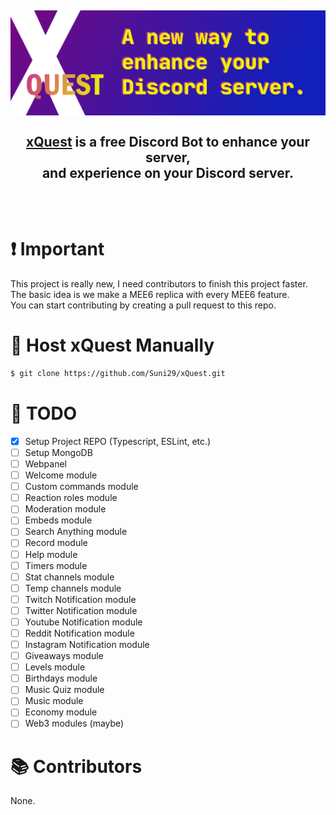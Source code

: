<h2 align="center">
  <img src="https://raw.githubusercontent.com/xTechSoftware/xQuest/main/README/xQuestBanner-medium.png" alt="Banner"/>
  <br/><br/>
  <a href="https://xquest.website">xQuest</a> is a free Discord Bot to enhance your server,
  <br/>
  and experience on your Discord server.
  <br/>
  <br/><br/>
</h2>

# ❗ Important
This project is really new, I need contributors to finish this project faster.<br/>
The basic idea is we make a MEE6 replica with every MEE6 feature.<br/>
You can start contributing by creating a pull request to this repo.<br/>

# 💾 Host xQuest Manually

```bash
$ git clone https://github.com/Suni29/xQuest.git
```

# 📝 TODO

- [x] Setup Project REPO (Typescript, ESLint, etc.)
- [ ] Setup MongoDB
- [ ] Webpanel
- [ ] Welcome module
- [ ] Custom commands module
- [ ] Reaction roles module
- [ ] Moderation module
- [ ] Embeds module
- [ ] Search Anything module
- [ ] Record module
- [ ] Help module
- [ ] Timers module
- [ ] Stat channels module
- [ ] Temp channels module
- [ ] Twitch Notification module
- [ ] Twitter Notification module
- [ ] Youtube Notification module
- [ ] Reddit Notification module
- [ ] Instagram Notification module
- [ ] Giveaways module
- [ ] Levels module
- [ ] Birthdays module
- [ ] Music Quiz module
- [ ] Music module
- [ ] Economy module
- [ ] Web3 modules (maybe)

# 📚 Contributors
None.
